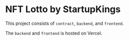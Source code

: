 # NFT Lotto by StartupKings

This project consists of `contract`, `backend`, and `frontend`.

The `backend` and `frontend` is hosted on Vercel.
